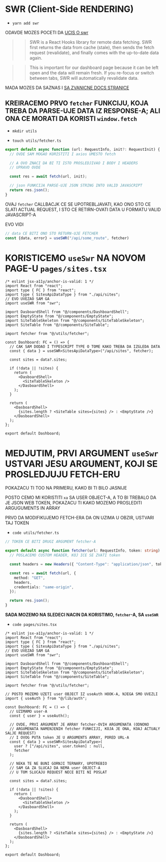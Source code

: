 # SWR (Client-Side RENDERING)

- `yarn add swr`

ODAVDE MOZES POCETI DA [UCIS O swr](https://docs.react2025.com/dashboard/swr)

>> SWR is a React Hooks library for remote data fetching. SWR first returns the data from cache (stale), then sends the fetch request (revalidate), and finally comes with the up-to-date data again.

>> This is important for our dashboard page because it can be left open and the data will remain fresh. If you re-focus or switch between tabs, SWR will automatically revalidate data.

MADA MOZES DA SAZNAS I [SA ZVANICNE DOCS STRANICE](https://swr.vercel.app/#focus-revalidation)


## KREIRACEMO PRVO `fetcher` FUNKCIJU, KOJA TREBA DA PARSE-UJE DATA IZ RESPONSE-A; ALI ONA CE MORATI DA KORISTI `window.fetch`

- `mkdir utils`

- `touch utils/fetcher.ts`

```ts
export default async function (url: RequestInfo, init?: RequestInit) {
  // OVDE SAM MOGAO KORISTITI I axios UMESTO fetch

  // A OVO ZNACI DA BI TI ISTO PROSLEDJIVAO I BODY I HEADERS
  // UPRAVO OVDE

  const res = await fetch(url, init);

  // json FUNKCIJA PARSE-UJE JSON STRING INTO VALID JAVASCRIPT
  return res.json();
}

```

OVAJ `fetcher` CALLBACJK CE SE UPOTREBLJAVATI, KAO ONO STO CE SLATI ACTUAL REQUEST, I STO CE RETIRN-OVATI DATA U FORMATU VALID JAVASCRIPT-A

EVO VIDI

```ts
// data CE BITI ONO STO RETURN-UJE FETCHER
const {data, error} = useSWR("/api/some_route", fetcher)
```

# KORISTICEMO `useSwr` NA NOVOM PAGE-U `pages/sites.tsx`

```tsx
/* eslint jsx-a11y/anchor-is-valid: 1 */
import React from "react";
import type { FC } from "react";
import type { SitesApiDataType } from "./api/sites";
// EVO UVEZAO SAM GA
import useSWR from "swr";

import DasboardShell from "@/components/DashboardShell";
import EmptyState from "@/components/EmptyState";
import SiteTableSkeleton from "@/components/SiteTableSkeleton";
import SiteTable from "@/components/SiteTable";

import fetcher from "@/utils/fetcher";

const Dashboard: FC = () => {
  // CAK SAM DODAO I TYPESCRIPT TYPE O TOME KAKO TREBA DA IZGLEDA DATA
  const { data } = useSWR<SitesApiDataType>("/api/sites", fetcher);

  const sites = data?.sites;

  if (!data || !sites) {
    return (
      <DasboardShell>
        <SiteTableSkeleton />
      </DasboardShell>
    );
  }

  return (
    <DasboardShell>
      {sites.length ? <SiteTable sites={sites} /> : <EmptyState />}
    </DasboardShell>
  );
};

export default Dashboard;
```

# MEDJUTIM, PRVI ARGUMENT `useSwr` USTVARI JESU ARGUMENT, KOJI SE PROSLEDJUJU FETCH-ERU

POKAZACU TI TOO NA PRIMERU, KAKO BI TI BILO JASNIJE

POSTO CEMO MI KORISTITI `xa` SA USER OBJECT-A, A TO BI TREBALO DA JE JSON WEB TOKEN, POKAZACU TI KAKO MOZEMO PROSLEDITI ARGUGUMENTS IN ARRAY

PRVO DA MODIFIKUJEMO FETCH-ERA DA ON UZIMA U OBZIR, USTVARI TAJ TOKEN

- `code utils/fetcher.ts`

```ts
// TOKEN CE BITI DRUGI ARGUMENT fetcher-A

export default async function fetcher(url: RequestInfo, token: string) {
  // POSLACEMO CUSTOM HEADER, KOJ ICE SE ZVATI token

  const headers = new Headers({ "Content-Type": "application/json", token });

  const res = await fetch(url, {
    method: "GET",
    headers,
    credentials: "same-origin",
  });

  return res.json();
}
```

**SADA MOZEMO NA SLEDECI NACIN DA KORISTIMO, `fetcher`-A, SA `useSWR`**

- `code pages/sites.tsx`

```tsx
/* eslint jsx-a11y/anchor-is-valid: 1 */
import React from "react";
import type { FC } from "react";
import type { SitesApiDataType } from "./api/sites";
// EVO UVEZAO SAM GA
import useSWR from "swr";

import DasboardShell from "@/components/DashboardShell";
import EmptyState from "@/components/EmptyState";
import SiteTableSkeleton from "@/components/SiteTableSkeleton";
import SiteTable from "@/components/SiteTable";

import fetcher from "@/utils/fetcher";

// POSTO MOZEMO UZETI user OBJECT IZ useAuth HOOK-A, NJEGA SMO UVEZLI
import { useAuth } from "@/lib/auth";

const Dashboard: FC = () => {
  // UZIMAMO user-A
  const { user } = useAuth();

  // OVDE, PRVI ARGUMENT JE ARRAY fetcher-OVIH ARGUMENATA (ODNONO
  // ARGUMENATA NAMENJENIH fetcher FUNKCIJI, KOJA JE ONA, KOAJ ACTUALY SALJE REQUEST)
  // I OVOG PUTA token JE U ARGUMENTS ARRAY, PORED URL-A
  const { data } = useSWR<SitesApiDataType>(
    user ? ["/api/sites", user.token] : null,
    fetcher
  );

  // NEKA TE NE BUNI GORNJI TERNARY, UPOTREBIO
  // SAM GA ZA SLUCAJ DA NEMA user OBJECT-A
  // U TOM SLUCAJU REQUEST NECE BITI NI POSLAT

  const sites = data?.sites;

  if (!data || !sites) {
    return (
      <DasboardShell>
        <SiteTableSkeleton />
      </DasboardShell>
    );
  }

  return (
    <DasboardShell>
      {sites.length ? <SiteTable sites={sites} /> : <EmptyState />}
    </DasboardShell>
  );
};

export default Dashboard;
```

